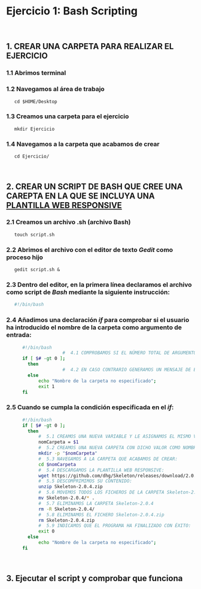 # Ejercicio 1: Bash Scripting


&ensp;
## 1. CREAR UNA CARPETA PARA REALIZAR EL EJERCICIO

  ### 1.1 Abrimos terminal

  ### 1.2 Navegamos al área de trabajo

```
   cd $HOME/Desktop
```

  ### 1.3 Creamos una carpeta para el ejercicio

```
   mkdir Ejercicio
```

   ### 1.4 Navegamos a la carpeta que acabamos de crear

```
   cd Ejercicio/
```
&ensp;  

## 2. CREAR UN SCRIPT DE BASH QUE CREE UNA CAREPTA EN LA QUE SE INCLUYA UNA [PLANTILLA WEB RESPONSIVE](http://getskeleton.com/)  

   ### 2.1 Creamos un archivo .sh (archivo Bash)

```
   touch script.sh
```
   ### 2.2 Abrimos el archivo con el editor de texto *Gedit* como proceso hijo

```
   gedit script.sh &
```

   ### 2.3 Dentro del editor, en la primera línea declaramos el archivo como script de *Bash* mediante la siguiente instrucción:

```bash
   #!/bin/bash
```

   ### 2.4 Añadimos una declaración *if* para comprobar si el usuario ha introducido el nombre de la carpeta como argumento de entrada:

```bash
      #!/bin/bash
                     #  4.1 COMPROBAMOS SI EL NÚMERO TOTAL DE ARGUMENTOS INTRODUCIDOS ES MAYOR QUE 0:
      if [ $# -gt 0 ];
      	then
                     #  4.2 EN CASO CONTRARIO GENERAMOS UN MENSAJE DE ERROR Y EL CÓDIGO DE SALIDA CORRESPONDIENTE:
      	else	         
      		echo "Nombre de la carpeta no especificado";
      		exit 1
      fi
```

   ### 2.5 Cuando se cumpla la condición  especificada en el *if*:

```bash
      #!/bin/bash
      if [ $# -gt 0 ];
      	then
      		#  5.1 CREAMOS UNA NUEVA VARIABLE Y LE ASIGNAMOS EL MISMO VALOR QUE EL PRIMER ARGUMENTO DE ENTRADA ($1):
      		nomCarpeta = $1
      		#  5.2 CREAMOS UNA NUEVA CARPETA CON DICHO VALOR COMO NOMBRE:
      		mkdir -p "$nomCarpeta"
      		#  5.3 NAVEGAMOS A LA CARPETA QUE ACABAMOS DE CREAR:
      		cd $nomCarpeta
      		#  5.4 DESCARGAMOS LA PLANTILLA WEB RESPONSIVE:
      		wget https://github.com/dhg/Skeleton/releases/download/2.0.4/Skeleton-2.0.4.zip
      		#  5.5 DESCOMPRIMIMOS SU CONTENIDO:
      		unzip Skeleton-2.0.4.zip
      		#  5.6 MOVEMOS TODOS LOS FICHEROS DE LA CARPETA Skeleton-2.0.4 A LA CARPETA MADRE:
      		mv Skeleton-2.0.4/* .
      		#  5.7 ELIMINAMOS LA CARPETA Skeleton-2.0.4
      		rm -R Skeleton-2.0.4/
      		#  5.8 ELIMINAMOS EL FICHERO Skeleton-2.0.4.zip
      		rm Skeleton-2.0.4.zip
      		#  5.9 INDICAMOS QUE EL PROGRAMA HA FINALIZADO CON ÉXITO:
      		exit 0
      	else
      		echo "Nombre de la carpeta no especificado";
      fi
```
&ensp;        

## 3. Ejecutar el script y comprobar que funciona
